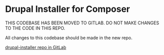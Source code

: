 # Drupal Installer for Composer
THIS CODEBASE HAS BEEN MOVED TO GITLAB.
DO NOT MAKE CHANGES TO THE CODE IN THIS REPO.

All changes to this codebase should be made in the new repo.

[drupal-installer repo in GitLab](https://infra-gitlab.pnl.gov/web-content-systems/composer-packages/composer-plugin/drupal-installer)